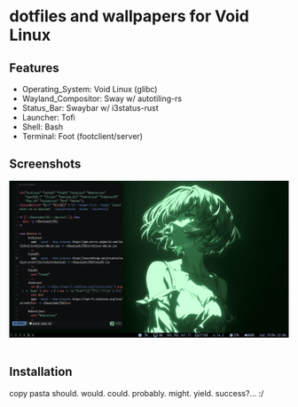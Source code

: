 # dotfiles and wallpapers for Void Linux
## Features
- Operating_System: Void Linux (glibc)
- Wayland_Compositor: Sway w/ autotiling-rs
- Status_Bar: Swaybar w/ i3status-rust
- Launcher: Tofi
- Shell: Bash
- Terminal: Foot (footclient/server)

[//]: <> (yes i KNOW my use of &nbsp should me considered as a war crime and it deserves no less than cartel style execution, pls dont judge..   )
## Screenshots
 
![nvim.png](https://github.com/Hari-c137/dotfiles/blob/main/assets/nvim.png)&nbsp;&nbsp;&nbsp;&nbsp;&nbsp;&nbsp;&nbsp;&nbsp;

## Installation

copy pasta should. would. could. probably. might. yield. success?... :/

